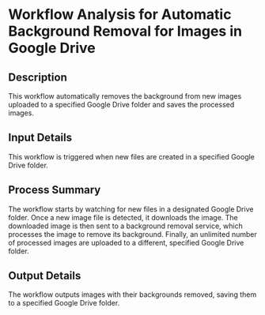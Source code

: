 # Workflow Analysis for Automatic Background Removal for Images in Google Drive

## Description
This workflow automatically removes the background from new images uploaded to a specified Google Drive folder and saves the processed images.

## Input Details
This workflow is triggered when new files are created in a specified Google Drive folder.

## Process Summary
The workflow starts by watching for new files in a designated Google Drive folder. Once a new image file is detected, it downloads the image. The downloaded image is then sent to a background removal service, which processes the image to remove its background. Finally, an unlimited number of processed images are uploaded to a different, specified Google Drive folder.

## Output Details
The workflow outputs images with their backgrounds removed, saving them to a specified Google Drive folder.
